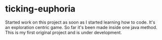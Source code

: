 # ticking-euphoria
Started work on this project as soon as I started learning how to code. It's an exploration centric game.
So far it's been made inside one java method.
This is my first original project and is under development.
